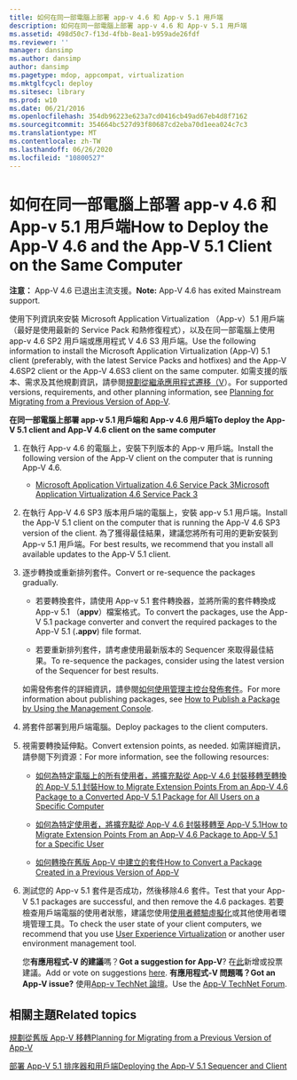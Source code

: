```yaml
---
title: 如何在同一部電腦上部署 app-v 4.6 和 App-v 5.1 用戶端
description: 如何在同一部電腦上部署 app-v 4.6 和 App-v 5.1 用戶端
ms.assetid: 498d50c7-f13d-4fbb-8ea1-b959ade26fdf
ms.reviewer: ''
manager: dansimp
ms.author: dansimp
author: dansimp
ms.pagetype: mdop, appcompat, virtualization
ms.mktglfcycl: deploy
ms.sitesec: library
ms.prod: w10
ms.date: 06/21/2016
ms.openlocfilehash: 354db96223e623a7cd0416cb49ad67eb4d8f7162
ms.sourcegitcommit: 354664bc527d93f80687cd2eba70d1eea024c7c3
ms.translationtype: MT
ms.contentlocale: zh-TW
ms.lasthandoff: 06/26/2020
ms.locfileid: "10800527"
---
```

# <span data-ttu-id="a927d-103">如何在同一部電腦上部署 app-v 4.6 和 App-v 5.1 用戶端</span><span class="sxs-lookup"><span data-stu-id="a927d-103">How to Deploy the App-V 4.6 and the App-V 5.1 Client on the Same Computer</span></span>

<span data-ttu-id="a927d-104">**注意：** App-V 4.6 已退出主流支援。</span><span class="sxs-lookup"><span data-stu-id="a927d-104">**Note:** App-V 4.6 has exited Mainstream support.</span></span>

<span data-ttu-id="a927d-105">使用下列資訊來安裝 Microsoft Application Virtualization （App-v）5.1 用戶端（最好是使用最新的 Service Pack 和熱修復程式），以及在同一部電腦上使用 app-v 4.6 SP2 用戶端或應用程式 V 4.6 S3 用戶端。</span><span class="sxs-lookup"><span data-stu-id="a927d-105">Use the following information to install the Microsoft Application Virtualization (App-V) 5.1 client (preferably, with the latest Service Packs and hotfixes) and the App-V 4.6SP2 client or the App-V 4.6S3 client on the same computer.</span></span> <span data-ttu-id="a927d-106">如需支援的版本、需求及其他規劃資訊，請參閱[規劃從繼承應用程式遷移（V](planning-for-migrating-from-a-previous-version-of-app-v51.md)）。</span><span class="sxs-lookup"><span data-stu-id="a927d-106">For supported versions, requirements, and other planning information, see [Planning for Migrating from a Previous Version of App-V](planning-for-migrating-from-a-previous-version-of-app-v51.md).</span></span>

**<span data-ttu-id="a927d-107">在同一部電腦上部署 app-v 5.1 用戶端和 App-v 4.6 用戶端</span><span class="sxs-lookup"><span data-stu-id="a927d-107">To deploy the App-V 5.1 client and App-V 4.6 client on the same computer</span></span>**

1.  <span data-ttu-id="a927d-108">在執行 App-v 4.6 的電腦上，安裝下列版本的 App-v 用戶端。</span><span class="sxs-lookup"><span data-stu-id="a927d-108">Install the following version of the App-V client on the computer that is running App-V 4.6.</span></span>

    -   [<span data-ttu-id="a927d-109">Microsoft Application Virtualization 4.6 Service Pack 3</span><span class="sxs-lookup"><span data-stu-id="a927d-109">Microsoft Application Virtualization 4.6 Service Pack 3</span></span>](https://www.microsoft.com/download/details.aspx?id=41187)

2.  <span data-ttu-id="a927d-110">在執行 App-V 4.6 SP3 版本用戶端的電腦上，安裝 app-v 5.1 用戶端。</span><span class="sxs-lookup"><span data-stu-id="a927d-110">Install the App-V 5.1 client on the computer that is running the App-V 4.6 SP3 version of the client.</span></span> <span data-ttu-id="a927d-111">為了獲得最佳結果，建議您將所有可用的更新安裝到 App-v 5.1 用戶端。</span><span class="sxs-lookup"><span data-stu-id="a927d-111">For best results, we recommend that you install all available updates to the App-V 5.1 client.</span></span>

3.  <span data-ttu-id="a927d-112">逐步轉換或重新排列套件。</span><span class="sxs-lookup"><span data-stu-id="a927d-112">Convert or re-sequence the packages gradually.</span></span>

    -   <span data-ttu-id="a927d-113">若要轉換套件，請使用 App-v 5.1 套件轉換器，並將所需的套件轉換成 App-v 5.1 （**appv**）檔案格式。</span><span class="sxs-lookup"><span data-stu-id="a927d-113">To convert the packages, use the App-V 5.1 package converter and convert the required packages to the App-V 5.1 (**.appv**) file format.</span></span>

    -   <span data-ttu-id="a927d-114">若要重新排列套件，請考慮使用最新版本的 Sequencer 來取得最佳結果。</span><span class="sxs-lookup"><span data-stu-id="a927d-114">To re-sequence the packages, consider using the latest version of the Sequencer for best results.</span></span>

    <span data-ttu-id="a927d-115">如需發佈套件的詳細資訊，請參閱[如何使用管理主控台發佈套件](how-to-publish-a-package-by-using-the-management-console-51.md)。</span><span class="sxs-lookup"><span data-stu-id="a927d-115">For more information about publishing packages, see [How to Publish a Package by Using the Management Console](how-to-publish-a-package-by-using-the-management-console-51.md).</span></span>

4.  <span data-ttu-id="a927d-116">將套件部署到用戶端電腦。</span><span class="sxs-lookup"><span data-stu-id="a927d-116">Deploy packages to the client computers.</span></span>

5.  <span data-ttu-id="a927d-117">視需要轉換延伸點。</span><span class="sxs-lookup"><span data-stu-id="a927d-117">Convert extension points, as needed.</span></span> <span data-ttu-id="a927d-118">如需詳細資訊，請參閱下列資源：</span><span class="sxs-lookup"><span data-stu-id="a927d-118">For more information, see the following resources:</span></span>

    -   [<span data-ttu-id="a927d-119">如何為特定電腦上的所有使用者，將擴充點從 App-V 4.6 封裝移轉至轉換的 App-V 5.1 封裝</span><span class="sxs-lookup"><span data-stu-id="a927d-119">How to Migrate Extension Points From an App-V 4.6 Package to a Converted App-V 5.1 Package for All Users on a Specific Computer</span></span>](how-to-migrate-extension-points-from-an-app-v-46-package-to-a-converted-app-v-51-package-for-all-users-on-a-specific-computer.md)

    -   [<span data-ttu-id="a927d-120">如何為特定使用者，將擴充點從 App-V 4.6 封裝移轉至 App-V 5.1</span><span class="sxs-lookup"><span data-stu-id="a927d-120">How to Migrate Extension Points From an App-V 4.6 Package to App-V 5.1 for a Specific User</span></span>](how-to-migrate-extension-points-from-an-app-v-46-package-to-app-v-51-for-a-specific-user.md)

    -   [<span data-ttu-id="a927d-121">如何轉換在舊版 App-V 中建立的套件</span><span class="sxs-lookup"><span data-stu-id="a927d-121">How to Convert a Package Created in a Previous Version of App-V</span></span>](how-to-convert-a-package-created-in-a-previous-version-of-app-v51.md)

6.  <span data-ttu-id="a927d-122">測試您的 App-v 5.1 套件是否成功，然後移除4.6 套件。</span><span class="sxs-lookup"><span data-stu-id="a927d-122">Test that your App-V 5.1 packages are successful, and then remove the 4.6 packages.</span></span> <span data-ttu-id="a927d-123">若要檢查用戶端電腦的使用者狀態，建議您使用[使用者體驗虛擬化](https://technet.microsoft.com/library/dn458947.aspx)或其他使用者環境管理工具。</span><span class="sxs-lookup"><span data-stu-id="a927d-123">To check the user state of your client computers, we recommend that you use [User Experience Virtualization](https://technet.microsoft.com/library/dn458947.aspx) or another user environment management tool.</span></span>

    <span data-ttu-id="a927d-124">您**有應用程式-V 的建議**嗎？</span><span class="sxs-lookup"><span data-stu-id="a927d-124">**Got a suggestion for App-V**?</span></span> <span data-ttu-id="a927d-125">在[此](http://appv.uservoice.com/forums/280448-microsoft-application-virtualization)新增或投票建議。</span><span class="sxs-lookup"><span data-stu-id="a927d-125">Add or vote on suggestions [here](http://appv.uservoice.com/forums/280448-microsoft-application-virtualization).</span></span> **<span data-ttu-id="a927d-126">有應用程式-V 問題嗎？</span><span class="sxs-lookup"><span data-stu-id="a927d-126">Got an App-V issue?</span></span>** <span data-ttu-id="a927d-127">使用[App-v TechNet 論壇](https://social.technet.microsoft.com/Forums/home?forum=mdopappv)。</span><span class="sxs-lookup"><span data-stu-id="a927d-127">Use the [App-V TechNet Forum](https://social.technet.microsoft.com/Forums/home?forum=mdopappv).</span></span>

## <span data-ttu-id="a927d-128">相關主題</span><span class="sxs-lookup"><span data-stu-id="a927d-128">Related topics</span></span>


[<span data-ttu-id="a927d-129">規劃從舊版 App-V 移轉</span><span class="sxs-lookup"><span data-stu-id="a927d-129">Planning for Migrating from a Previous Version of App-V</span></span>](planning-for-migrating-from-a-previous-version-of-app-v51.md)

[<span data-ttu-id="a927d-130">部署 App-V 5.1 排序器和用戶端</span><span class="sxs-lookup"><span data-stu-id="a927d-130">Deploying the App-V 5.1 Sequencer and Client</span></span>](deploying-the-app-v-51-sequencer-and-client.md)

 

 





